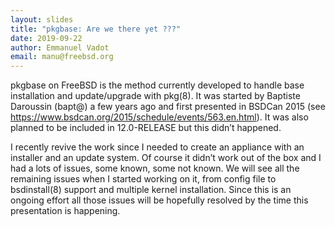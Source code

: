 ```yaml
---
layout: slides
title: "pkgbase: Are we there yet ???"
date: 2019-09-22
author: Emmanuel Vadot
email: manu@freebsd.org
---
```

pkgbase on FreeBSD is the method currently developed to handle base installation and update/upgrade with pkg(8). It was started by Baptiste Daroussin (bapt@) a few years ago and first presented in BSDCan 2015 (see https://www.bsdcan.org/2015/schedule/events/563.en.html). It was also planned to be included in 12.0-RELEASE but this didn’t happened.

I recently revive the work since I needed to create an appliance with an installer and an update system. Of course it didn’t work out of the box and I had a lots of issues, some known, some not known. We will see all the remaining issues when I started working on it, from config file to bsdinstall(8) support and multiple kernel installation. Since this is an ongoing effort all those issues will be hopefully resolved by the time this presentation is happening.
